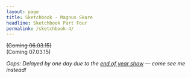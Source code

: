 ```yaml
---
layout: page
title: Sketchbook - Magnus Skare
headline: Sketchbook Part Four
permalink: /sketchbook-4/
---
```



<p><s>(Coming 06.03.15)</s><br>
(Coming 07.03.15)</p>

*Oops: Delayed by one day due to the <a href="http://transmedia-show.co.uk/" target="_blank">end of year show</a> &mdash; come see me instead!*